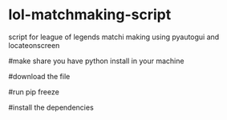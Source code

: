 # lol-matchmaking-script
script for league of legends matchi making using pyautogui and locateonscreen

#make share you have python install in your machine

#download the file

#run pip freeze

#install the dependencies
